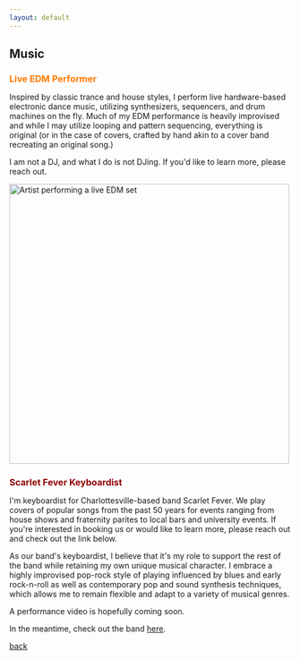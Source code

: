 ```yaml
---
layout: default
---
```


## Music

<h1 style="color:#FF7A00; font-size:16px;">Live EDM Performer</h1>

Inspired by classic trance and house styles, I perform live hardware-based electronic dance music, utilizing synthesizers, sequencers, and drum machines on the fly. Much of my EDM performance is heavily improvised and while I may utilize looping and pattern sequencing, everything is original (or in the case of covers, crafted by hand akin to a cover band recreating an original song.) 

I am not a DJ, and what I do is not DJing. If you'd like to learn more, please reach out.

<img src="https://github.com/HarrisonCS1/HarrisonCS1.github.io/tree/master/assets/img/Talent_Show_1.jpeg" alt="Artist performing a live EDM set" style="width:500px;">

<h1 style="color:#900000; font-size:16px;">Scarlet Fever Keyboardist</h1>

I'm keyboardist for Charlottesville-based band Scarlet Fever. We play covers of popular songs from the past 50 years for events ranging from house shows and fraternity parites to local bars and university events. If you're interested in booking us or would like to learn more, please reach out and check out the link below.

As our band's keyboardist, I believe that it's my role to support the rest of the band while retaining my own unique musical character. I embrace a highly improvised pop-rock style of playing influenced by blues and early rock-n-roll as well as contemporary pop and sound synthesis techniques, which allows me to remain flexible and adapt to a variety of musical genres. 

A performance video is hopefully coming soon.

In the meantime, check out the band <a href="https://www.instagram.com/scarletfevercville/">here</a>.

[back](./)
